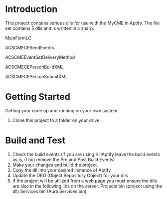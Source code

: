 # Introduction 
This project contains various dlls for use with the MyCME in Aptify.  The file set contains 5 dlls and is written in c sharp.

MainFormLC

ACSCMECESendEvents

ACSCMEEventSetDeliveryMethod

ACSCMECEPersonBuildXML

ACSCMECEPersonSubmitXML



# Getting Started
Getting your code up and running on your own system:
1.	Clone this project to a folder on your drive.


# Build and Test
1.	Check the build events (if you are using KillAptify leave the build events as is, if not remove the Pre and Post Build Events)
2.	Make your changes and build the project.
3.	Copy the dll into your desired instance of Aptify
4.  Update the ORO (Object Repository Object) for your dlls
5.  If the project will be utilized from a web page you must ensure the dlls are also in the following libs on the server.
    Projects bin (project using the dll)
    Services bin (Aura Services bin)

